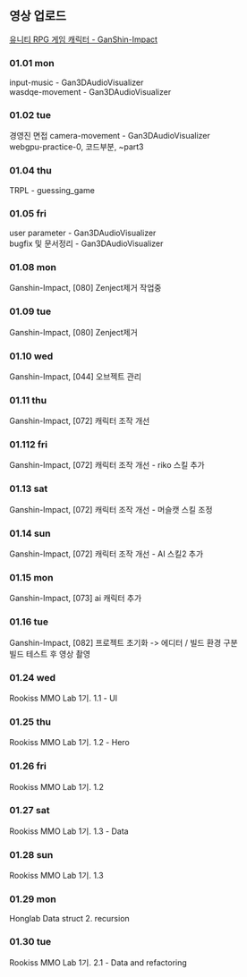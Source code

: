 ## 영상 업로드
[유니티 RPG 게임 캐릭터 - GanShin-Impact](https://www.youtube.com/watch?v=2vaQIPE_Z44)<br>

### 01.01 mon

input-music - Gan3DAudioVisualizer<br>
wasdqe-movement - Gan3DAudioVisualizer<br>

### 01.02 tue

경영진 면접
camera-movement - Gan3DAudioVisualizer<br>
webgpu-practice-0, 코드부분, ~part3

### 01.04 thu

TRPL - guessing_game

### 01.05 fri

user parameter - Gan3DAudioVisualizer<br>
bugfix 및 문서정리 - Gan3DAudioVisualizer<br>

### 01.08 mon
Ganshin-Impact, [080] Zenject제거 작업중

### 01.09 tue
Ganshin-Impact, [080] Zenject제거

### 01.10 wed
Ganshin-Impact, [044] 오브젝트 관리

### 01.11 thu
Ganshin-Impact, [072] 캐릭터 조작 개선

### 01.112 fri
Ganshin-Impact, [072] 캐릭터 조작 개선 - riko 스킬 추가

### 01.13 sat
Ganshin-Impact, [072] 캐릭터 조작 개선 - 머슬캣 스킬 조정

### 01.14 sun
Ganshin-Impact, [072] 캐릭터 조작 개선 - AI 스킬2 추가

### 01.15 mon
Ganshin-Impact, [073] ai 캐릭터 추가

### 01.16 tue
Ganshin-Impact, [082] 프로젝트 초기화 -> 에디터 / 빌드 환경 구분<br>
빌드 테스트 후 영상 촬영

### 01.24 wed
Rookiss MMO Lab 1기. 1.1 - UI

### 01.25 thu
Rookiss MMO Lab 1기. 1.2 - Hero

### 01.26 fri
Rookiss MMO Lab 1기. 1.2

### 01.27 sat
Rookiss MMO Lab 1기. 1.3 - Data

### 01.28 sun
Rookiss MMO Lab 1기. 1.3

### 01.29 mon
Honglab Data struct 2. recursion

### 01.30 tue
Rookiss MMO Lab 1기. 2.1 - Data and refactoring